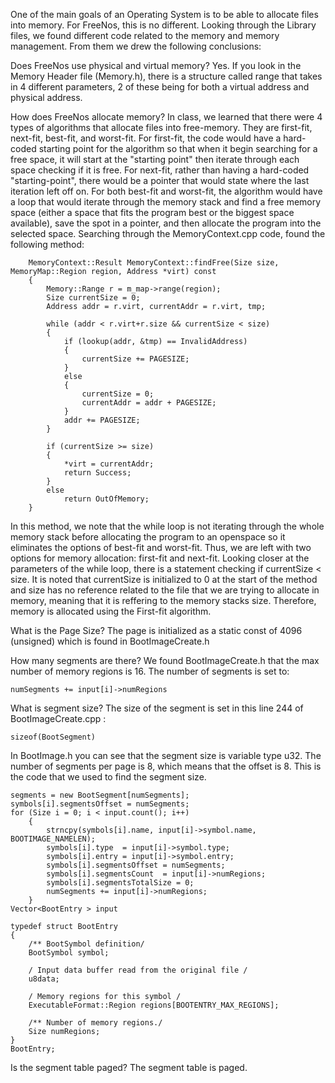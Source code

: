 <!-- In FreeNos, we are using both physical and virtual memory
    For memory management, we are able to add things into memory using First-fit/ Next-Fit
    First-Fit: Always starts the search from the beginning of the list and allocates the first hole large
    Next-Fit: Starts each search t the point of the last allocaiton
    Lookup - converts the virtual memory to physical or something along those lines -->

One of the main goals of an Operating System is to be able to allocate files into memory. For FreeNos, this is no different. Looking through the Library files, we found different code related to the memory and memory management. From them we drew the following conclusions:

Does FreeNos use physical and virtual memory?
    Yes. If you look in the Memory Header file (Memory.h), there is a structure called range that takes in 4 different parameters, 2 of these being for both a virtual address and physical address. 

How does FreeNos allocate memory? 
    In class, we learned that there were 4 types of algorithms that allocate files into free-memory. They are first-fit, next-fit, best-fit, and worst-fit. For first-fit, the code would have a hard-coded starting point for the algorithm so that when it begin searching for a free space, it will start at the "starting point" then iterate through each space checking if it is free. For next-fit, rather than having a hard-coded "starting-point", there would be a pointer that would state where the last iteration left off on. For both best-fit and worst-fit, the algorithm would have a loop that would iterate through the memory stack and find a free memory space (either a space that fits the program best or the biggest space available), save the spot in a pointer, and then allocate the program into the selected space. Searching through the MemoryContext.cpp code, found the following method: 
        
        MemoryContext::Result MemoryContext::findFree(Size size, MemoryMap::Region region, Address *virt) const
        {
            Memory::Range r = m_map->range(region);
            Size currentSize = 0;
            Address addr = r.virt, currentAddr = r.virt, tmp;

            while (addr < r.virt+r.size && currentSize < size)
            {
                if (lookup(addr, &tmp) == InvalidAddress)
                {
                    currentSize += PAGESIZE;
                }
                else
                {
                    currentSize = 0; 
                    currentAddr = addr + PAGESIZE;
                }
                addr += PAGESIZE;
            }

            if (currentSize >= size)
            {
                *virt = currentAddr;
                return Success;
            }
            else
                return OutOfMemory;
        }

In this method, we note that the while loop is not iterating through the whole memory stack before allocating the program to an openspace so it eliminates the options of best-fit and worst-fit. Thus, we are left with two options for memory allocation: first-fit and next-fit. Looking closer at the parameters of the while loop, there is a statement checking if currentSize < size. It is noted that currentSize is initialized to 0 at the start of the method and size has no reference related to the file that we are trying to allocate in memory, meaning that it is reffering to the memory stacks size. Therefore, memory is allocated using the First-fit algorithm. 

What is the Page Size?
The page is initialized as a static const of 4096 (unsigned) which is found in BootImageCreate.h 

How many segments are there?
We found BootImageCreate.h that the max number of memory regions is 16. The number of segments is set to: 

    numSegments += input[i]->numRegions

What is segment size?
The size of the segment is set in this line 244 of BootImageCreate.cpp : 

    sizeof(BootSegment)

In BootImage.h you can see that the segment size is variable type u32.
The number of segments per page is 8, which means that the offset is 8. This is the code that we used to find the segment size.

    segments = new BootSegment[numSegments];
    symbols[i].segmentsOffset = numSegments;
    for (Size i = 0; i < input.count(); i++)
        {
            strncpy(symbols[i].name, input[i]->symbol.name, BOOTIMAGE_NAMELEN);
            symbols[i].type  = input[i]->symbol.type;
            symbols[i].entry = input[i]->symbol.entry;
            symbols[i].segmentsOffset = numSegments;
            symbols[i].segmentsCount  = input[i]->numRegions;
            symbols[i].segmentsTotalSize = 0;
            numSegments += input[i]->numRegions;
        }
    Vector<BootEntry > input

    typedef struct BootEntry
    {
        /** BootSymbol definition/
        BootSymbol symbol;

        / Input data buffer read from the original file /
        u8data;

        / Memory regions for this symbol /
        ExecutableFormat::Region regions[BOOTENTRY_MAX_REGIONS];

        /** Number of memory regions./
        Size numRegions;
    }
    BootEntry;

Is the segment table paged?
The segment table is paged. 
